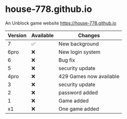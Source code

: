 # house-778.github.io
An Unblock game website
https://house-778.github.io

| Version | Available          | Changes                   |
| ------- | ------------------ | ------------------------- |
|  7      | :white_check_mark: | New background            |
|  6pro   | :x:                | New login system          |
|  6      | :x:                | Bug fix                   |
|  5      | :x:                | security update           |
|  4pro   | :x:                | 429 Games now available   |
|  3      | :x:                | security update           |
|  2      | :x:                | password added            |
|  1      | :x:                | Game added                |
|  x1     | :x:                | One game added            |
